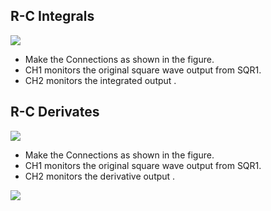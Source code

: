 R-C Integrals
---

![](file:///android_asset/DOC_HTML/apps/images/schematics/RC.svg@100%|auto)

* Make the Connections as shown in the figure.
* CH1 monitors the original square wave output from SQR1.
* CH2 monitors the integrated output .

R-C Derivates
---

![](file:///android_asset/DOC_HTML/apps/images/schematics/RC.svg@100%|auto)

* Make the Connections as shown in the figure.
* CH1 monitors the original square wave output from SQR1.
* CH2 monitors the derivative output .

![](file:///android_asset/DOC_HTML/apps/images/screenshots/rcintegderiv.png@100%|auto)
	
